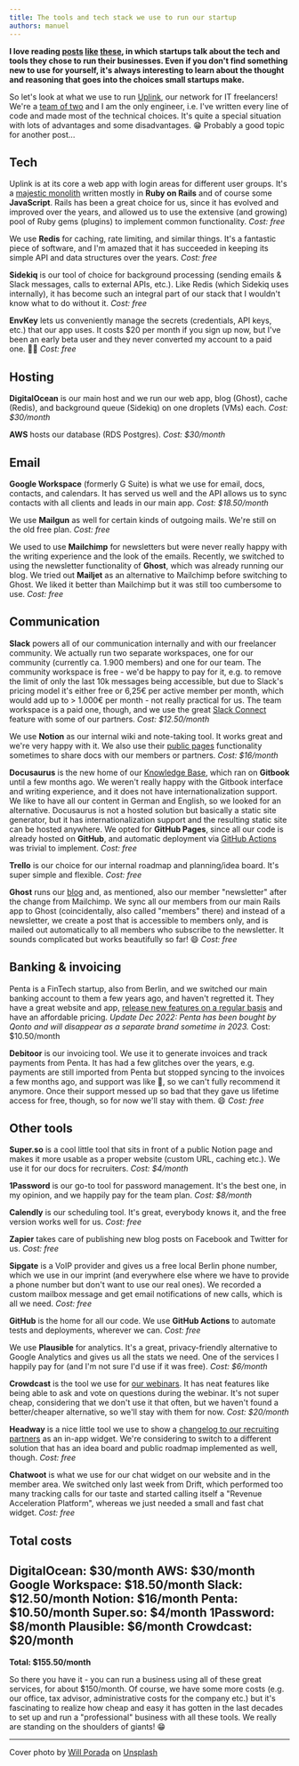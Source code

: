 ```yaml
---
title: The tools and tech stack we use to run our startup
authors: manuel
---
```


**I love reading [posts](https://jake.nyc/words/tools-and-services-i-use-to-run-my-saas/) [like](https://baremetrics.com/blog/tools-and-services-we-use-to-run-our-startup) [these](https://panelbear.com/blog/tech-stack/), in which startups talk about the tech and tools they chose to run their businesses. Even if you don't find something new to use for yourself, it's always interesting to learn about the thought and reasoning that goes into the choices small startups make.**

So let's look at what we use to run [Uplink](https://uplink.tech/), our network for IT freelancers! We're a [team of two](https://uplink.tech/ueber-uns#team) and I am the only engineer, i.e. I've written every line of code and made most of the technical choices. It's quite a special situation with lots of advantages and some disadvantages. 😁 Probably a good topic for another post...

## Tech

Uplink is at its core a web app with login areas for different user groups. It's a [majestic monolith](https://m.signalvnoise.com/the-majestic-monolith/) written mostly in **Ruby on Rails** and of course some **JavaScript**. Rails has been a great choice for us, since it has evolved and improved over the years, and allowed us to use the extensive (and growing) pool of Ruby gems (plugins) to implement common functionality.
_Cost: free_

We use **Redis** for caching, rate limiting, and similar things. It's a fantastic piece of software, and I'm amazed that it has succeeded in keeping its simple API and data structures over the years.
_Cost: free_

**Sidekiq** is our tool of choice for background processing (sending emails & Slack messages, calls to external APIs, etc.). Like Redis (which Sidekiq uses internally), it has become such an integral part of our stack that I wouldn't know what to do without it.
_Cost: free_

**EnvKey** lets us conveniently manage the secrets (credentials, API keys, etc.) that our app uses. It costs $20 per month if you sign up now, but I've been an early beta user and they never converted my account to a paid one. 🤷‍♂️
_Cost: free_

## Hosting

**DigitalOcean** is our main host and we run our web app, blog (Ghost), cache (Redis), and background queue (Sidekiq) on one droplets (VMs) each.
_Cost: $30/month_

**AWS** hosts our database (RDS Postgres).
_Cost: $30/month_

## Email

**Google Workspace** (formerly G Suite) is what we use for email, docs, contacts, and calendars. It has served us well and the API allows us to sync contacts with all clients and leads in our main app.
_Cost: $18.50/month_

We use **Mailgun** as well for certain kinds of outgoing mails. We're still on the old free plan.
_Cost: free_

We used to use **Mailchimp** for newsletters but were never really happy with the writing experience and the look of the emails. Recently, we switched to using the newsletter functionality of **Ghost**, which was already running our blog. We tried out **Mailjet** as an alternative to Mailchimp before switching to Ghost. We liked it better than Mailchimp but it was still too cumbersome to use.
_Cost: free_

## Communication

**Slack** powers all of our communication internally and with our freelancer community. We actually run two separate workspaces, one for our community (currently ca. 1.900 members) and one for our team. The community workspace is free - we'd be happy to pay for it, e.g. to remove the limit of only the last 10k messages being accessible, but due to Slack's pricing model it's either free or 6,25€ per active member per month, which would add up to \> 1.000€ per month - not really practical for us. The team workspace is a paid one, though, and we use the great [Slack Connect](https://slack.com/connect) feature with some of our partners.
_Cost: $12.50/month_

We use **Notion** as our internal wiki and note-taking tool. It works great and we're very happy with it. We also use their [public pages](https://notion.notion.site/Public-pages-web-publishing-9a1cbda1c1b5438390b93a7ee0f481ae) functionality sometimes to share docs with our members or partners.
_Cost: $16/month_

**Docusaurus** is the new home of our [Knowledge Base](https://uplink.tech/knowledge-base/), which ran on **Gitbook** until a few months ago. We weren't really happy with the Gitbook interface and writing experience, and it does not have internationalization support. We like to have all our content in German and English, so we looked for an alternative. Docusaurus is not a hosted solution but basically a static site generator, but it has internationalization support and the resulting static site can be hosted anywhere. We opted for **GitHub Pages**, since all our code is already hosted on **GitHub**, and automatic deployment via [GitHub Actions](https://github.com/uplinkhq/knowledge-base/blob/main/.github/workflows/deploy.yml) was trivial to implement.
_Cost: free_

**Trello** is our choice for our internal roadmap and planning/idea board. It's super simple and flexible.
_Cost: free_

**Ghost** runs our [blog](https://uplink.tech/blog/) and, as mentioned, also our member "newsletter" after the change from Mailchimp. We sync all our members from our main Rails app to Ghost (coincidentally, also called "members" there) and instead of a newsletter, we create a post that is accessible to members only, and is mailed out automatically to all members who subscribe to the newsletter. It sounds complicated but works beautifully so far! 😄
_Cost: free_

## Banking & invoicing

Penta is a FinTech startup, also from Berlin, and we switched our main banking account to them a few years ago, and haven't regretted it. They have a great website and app, [release new features on a regular basis](https://updates.getpenta.com/) and have an affordable pricing.
_Update Dec 2022: Penta has been bought by Qonto and will disappear as a separate brand sometime in 2023._
Cost: $10.50/month

**Debitoor** is our invoicing tool. We use it to generate invoices and track payments from Penta. It has had a few glitches over the years, e.g. payments are still imported from Penta but stopped syncing to the invoices a few months ago, and support was like 🤷, so we can't fully recommend it anymore. Once their support messed up so bad that they gave us lifetime access for free, though, so for now we'll stay with them. 😄
_Cost: free_

## Other tools

**Super.so** is a cool little tool that sits in front of a public Notion page and makes it more usable as a proper website (custom URL, caching etc.). We use it for our docs for recruiters.
_Cost: $4/month_

**1Password** is our go-to tool for password management. It's the best one, in my opinion, and we happily pay for the team plan.
_Cost: $8/month_

**Calendly** is our scheduling tool. It's great, everybody knows it, and the free version works well for us.
_Cost: free_

**Zapier** takes care of publishing new blog posts on Facebook and Twitter for us.
_Cost: free_

**Sipgate** is a VoIP provider and gives us a free local Berlin phone number, which we use in our imprint (and everywhere else where we have to provide a phone number but don't want to use our real ones). We recorded a custom mailbox message and get email notifications of new calls, which is all we need.
_Cost: free_

**GitHub** is the home for all our code. We use **GitHub Actions** to automate tests and deployments, wherever we can.
_Cost: free_

We use **Plausible** for analytics. It's a great, privacy-friendly alternative to Google Analytics and gives us all the stats we need. One of the services I happily pay for (and I'm not sure I'd use if it was free).
_Cost: $6/month_

**Crowdcast** is the tool we use for [our webinars](https://www.crowdcast.io/uplink). It has neat features like being able to ask and vote on questions during the webinar. It's not super cheap, considering that we don't use it that often, but we haven't found a better/cheaper alternative, so we'll stay with them for now.
_Cost: $20/month_

**Headway** is a nice little tool we use to show a [changelog to our recruiting partners](https://headwayapp.co/uplink-recruiting-partners-changelog) as an in-app widget. We're considering to switch to a different solution that has an idea board and public roadmap implemented as well, though.
_Cost: free_

**Chatwoot** is what we use for our chat widget on our website and in the member area. We switched only last week from Drift, which performed too many tracking calls for our taste and started calling itself a "Revenue Acceleration Platform", whereas we just needed a small and fast chat widget.
_Cost: free_

## Total costs

DigitalOcean: $30/month
AWS: $30/month
Google Workspace: $18.50/month
Slack: $12.50/month
Notion: $16/month
Penta: $10.50/month
Super.so: $4/month
1Password: $8/month
Plausible: $6/month
Crowdcast: $20/month
------------------------------
**Total: $155.50/month**

So there you have it - you can run a business using all of these great services, for about $150/month. Of course, we have some more costs (e.g. our office, tax advisor, administrative costs for the company etc.) but it's fascinating to realize how cheap and easy it has gotten in the last decades to set up and run a "professional" business with all these tools. We really are standing on the shoulders of giants! 😁

---

Cover photo by [Will Porada](https://unsplash.com/@will0629?utm_source=unsplash&utm_medium=referral&utm_content=creditCopyText) on [Unsplash](https://unsplash.com/s/photos/lego?utm_source=unsplash&utm_medium=referral&utm_content=creditCopyText)

